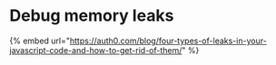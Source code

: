 # Debug memory leaks

{% embed url="https://auth0.com/blog/four-types-of-leaks-in-your-javascript-code-and-how-to-get-rid-of-them/" %}



